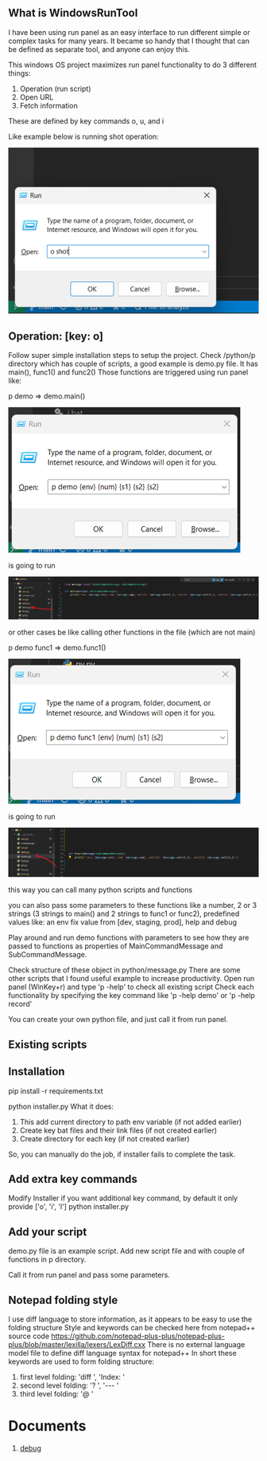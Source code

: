## What is WindowsRunTool
I have been using run panel as an easy interface to run different simple or complex tasks for many years.
It became so handy that I thought that can be defined as separate tool, and anyone can enjoy this.

This windows OS project maximizes run panel functionality to do 3 different things:
1. Operation (run script)
2. Open URL
3. Fetch information

These are defined by key commands o, u, and i

Like example below is running shot operation:

![Alt text](images/run_panel.png)

## Operation: [key: o]

Follow super simple installation steps to setup the project.
Check /python/p directory which has couple of scripts, a good example is demo.py file.
It has main(), func1() and func2()
Those functions are triggered using run panel like:

p demo => demo.main()

![Alt text](images/demo_main.png)

is going to run


![Alt text](images/demo_main_code.png)

or other cases be like calling other functions in the file (which are not main)

p demo func1 => demo.func1()

![Alt text](images/demo_func1.png)

is going to run


![Alt text](images/demo_func1_code.png)

this way you can call many python scripts and functions

you can also pass some parameters to these functions like 
a number, 2 or 3 strings (3 strings to main() and 2 strings to func1 or func2), predefined values like:
an env fix value from [dev, staging, prod], help and debug

Play around and run demo functions with parameters to see how they are passed to functions as properties of MainCommandMessage and SubCommandMessage.

Check structure of these object in python/message.py
There are some other scripts that I found useful example to increase productivity.
Open run panel (WinKey+r) and type 'p -help' to check all existing script
Check each functionality by specifying the key command like 'p -help demo' or 'p -help record'

You can create your own python file, and just call it from run panel.

## Existing scripts

## Installation
pip install -r requirements.txt 

python installer.py
What it does:
1. This add current directory to path env variable (if not added earlier)
2. Create key bat files and their link files (if not created earlier)
3. Create directory for each key (if not created earlier)

So, you can manually do the job, if installer fails to complete the task.

## Add extra key commands
Modify Installer if you want additional key command, by default it only provide ['o', 'i', 'l']
python installer.py


## Add your script
demo.py file is an example script. Add new script file and with couple of functions in p directory.

Call it from run panel and pass some parameters.

## Notepad folding style
I use diff language to store information, as it appears to be easy to use the folding structure
Style and keywords can be checked here from notepad++ source code
https://github.com/notepad-plus-plus/notepad-plus-plus/blob/master/lexilla/lexers/LexDiff.cxx
There is no external language model file to define diff language syntax for notepad++
In short these keywords are used to form folding structure:
1. first level folding: 'diff ', 'Index: '
2. second level folding: '? ', '--- '
3. third level folding: '@ '

# Documents
1. [debug](docs/DEBUG.md) 

